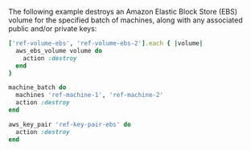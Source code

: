 The following example destroys an Amazon Elastic Block Store (EBS)
volume for the specified batch of machines, along with any associated
public and/or private keys:

``` ruby
['ref-volume-ebs', 'ref-volume-ebs-2'].each { |volume|
  aws_ebs_volume volume do
    action :destroy
  end
}

machine_batch do
  machines 'ref-machine-1', 'ref-machine-2'
  action :destroy
end

aws_key_pair 'ref-key-pair-ebs' do
  action :destroy
end
```